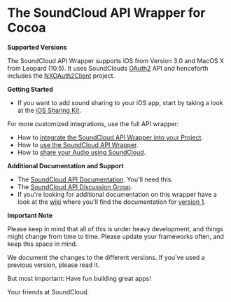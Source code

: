 # The SoundCloud API Wrapper for Cocoa

__Supported Versions__

The SoundCloud API Wrapper supports iOS from Version 3.0 and MacOS X from Leopard (10.5). It uses SoundClouds [OAuth2](http://oauth.net/2) API and henceforth includes the [NXOAuth2Client](http://github.com/nxtbgthng/OAuth2Client) project.

__Getting Started__

* If you want to add sound sharing to your iOS app, start by taking a look at the [iOS Sharing Kit](https://github.com/soundcloud/CocoaSoundCloudAPI).

For more customized integrations, use the full API wrapper:

* How to [integrate the SoundCloud API Wrapper into your Project](https://github.com/soundcloud/cocoa-api-wrapper/blob/master/Setup.md).
* How to [use the SoundCloud API Wrapper](https://github.com/soundcloud/cocoa-api-wrapper/blob/master/Usage.md).
* How to [share your Audio using SoundCloud](https://github.com/soundcloud/cocoa-api-wrapper/blob/master/Sharing.md).

__Additional Documentation and Support__

* The [SoundCloud API Documentation](http://developers.soundcloud.com/docs). You'll need this.
* The [SoundCloud API Discussion Group](http://groups.google.com/group/soundcloudapi).
* If you're looking for additional documentation on this wrapper have a look at the [wiki](http://wiki.github.com/soundcloud/cocoa-api-wrapper/) where you'll find the documentation for [version 1](http://github.com/soundcloud/cocoa-api-wrapper/tree/v1.0).

__Important Note__

Please keep in mind that all of this is under heavy development, and things might change from time to time. Please update your frameworks often, and keep this space in mind.

We document the changes to the different versions. If you've used a previous version, please read it.

But most important: Have fun building great apps!

Your friends at SoundCloud.
